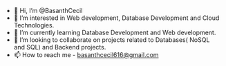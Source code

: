 - 👋 Hi, I’m @BasanthCecil
- 👀 I’m interested in Web development, Database Development and Cloud Technologies.
- 🌱 I’m currently learning Database Development and Web development.
- 💞️ I’m looking to collaborate on projects related to Databases( NoSQL and SQL) and Backend projects.
- 📫 How to reach me - basanthcecil616@gmail.com

<!---
BasanthCecil/BasanthCecil is a ✨ special ✨ repository because its `README.md` (this file) appears on your GitHub profile.
You can click the Preview link to take a look at your changes.
--->
